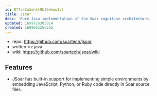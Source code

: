 ```yaml
---
id: 077se2w5whkl9bf6ehwu1vf
title: Jsoar
desc: 'Pure Java implementation of the Soar cognitive architecture.'
updated: 1699726305814
created: 1699662256255
---
```


- repo: https://github.com/soartech/jsoar
- written-in: java
- wiki: https://github.com/soartech/jsoar/wiki

## Features

- JSoar has built-in support for implementing simple environments by embedding JavaScript, Python, or Ruby code directly in Soar source files.